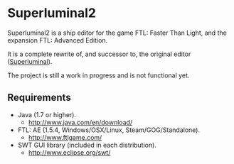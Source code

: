 Superluminal2
=============

Superluminal2 is a ship editor for the game FTL: Faster Than Light, and the expansion FTL: Advanced Edition.

It is a complete rewrite of, and successor to, the original editor ([Superluminal](https://github.com/kartoFlane/Superluminal)).

The project is still a work in progress and is not functional yet.



Requirements
------------
* Java (1.7 or higher).
    * http://www.java.com/en/download/
* FTL: AE (1.5.4, Windows/OSX/Linux, Steam/GOG/Standalone).
    * http://www.ftlgame.com/
* SWT GUI library (included in each distribution).
    * http://www.eclipse.org/swt/
